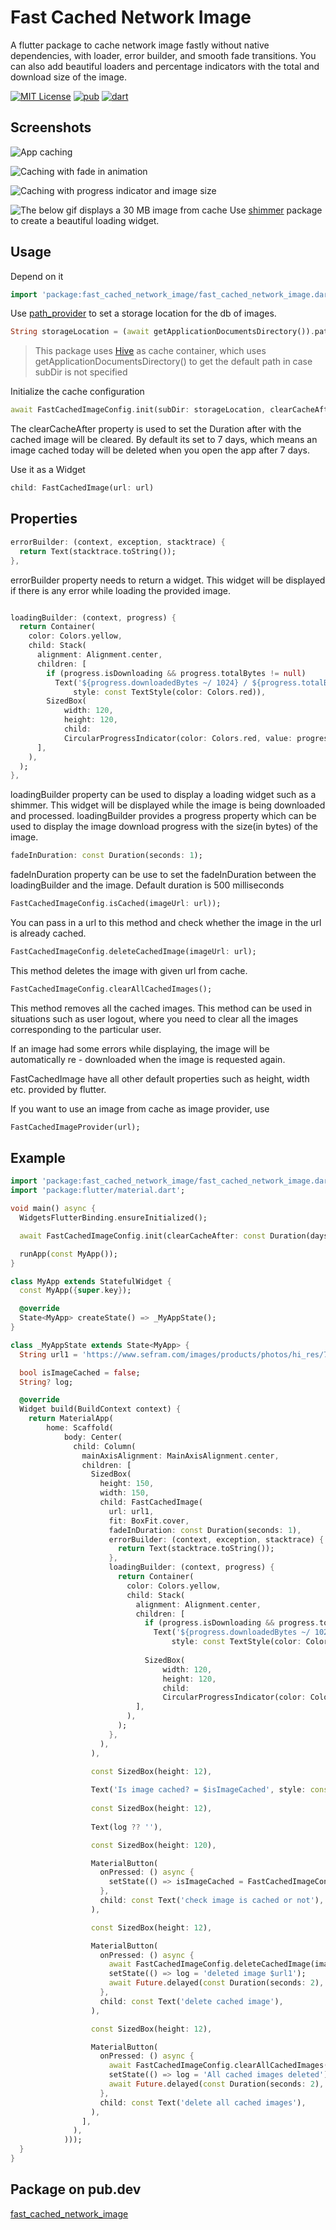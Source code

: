 
# Fast Cached Network Image

A flutter package to cache network image fastly without native dependencies, with loader, error builder, and smooth fade transitions.
You can also add beautiful loaders and percentage indicators with the total and download size of the image.


[![MIT License](https://img.shields.io/badge/License-MIT-green.svg)](https://pub.dev/packages/fast_cached_network_image)
[![pub](https://img.shields.io/pub/v/fast_cached_network_image)](https://pub.dev/packages/fast_cached_network_image)
[![dart](https://img.shields.io/badge/dart-pure%20dart-success)](https://pub.dev/packages/fast_cached_network_image)

## Screenshots

![App caching](https://github.com/CHRISTOPANANJICKAL/fast_cached_network_image/blob/main/gif%20images/fast-cache.gif)

![Caching with fade in animation](https://github.com/CHRISTOPANANJICKAL/fast_cached_network_image/blob/main/gif%20images/images-in-row.gif)

![Caching with progress indicator and image  size](https://github.com/CHRISTOPANANJICKAL/fast_cached_network_image/blob/main/gif%20images/fast%20cache%204.gif)

![The below gif displays a 30 MB image from cache](https://github.com/CHRISTOPANANJICKAL/fast_cached_network_image/blob/main/gif%20images/image-with-shimmer.gif)
Use [shimmer](https://pub.dev/packages/shimmer) package to create a beautiful loading widget.


## Usage
Depend on it
```dart
import 'package:fast_cached_network_image/fast_cached_network_image.dart';
```

Use [path_provider](https://pub.dev/packages/path_provider) to set a storage location for the db of images.
```dart
String storageLocation = (await getApplicationDocumentsDirectory()).path;
```
> This package uses [Hive](https://pub.dev/packages/hive_flutter) as cache container, which uses getApplicationDocumentsDirectory() to get the default path in case subDir is not specified

Initialize the cache configuration
```dart
await FastCachedImageConfig.init(subDir: storageLocation, clearCacheAfter: const Duration(days: 15));
```
The clearCacheAfter property is used to set the Duration after with the cached image will be cleared. By default its set to 7 days, which means an image cached today will be deleted when you open the app after 7 days.

Use it as a Widget

```dart
child: FastCachedImage(url: url)
```

## Properties
``` dart
errorBuilder: (context, exception, stacktrace) {
  return Text(stacktrace.toString());
},
```
errorBuilder property needs to return a widget. This widget will be displayed if there is any error while loading the provided image.
``` dart

loadingBuilder: (context, progress) {
  return Container(
    color: Colors.yellow,
    child: Stack(
      alignment: Alignment.center,
      children: [
        if (progress.isDownloading && progress.totalBytes != null)
          Text('${progress.downloadedBytes ~/ 1024} / ${progress.totalBytes! ~/ 1024} kb',
              style: const TextStyle(color: Colors.red)),
        SizedBox(
            width: 120,
            height: 120,
            child:
            CircularProgressIndicator(color: Colors.red, value: progress.progressPercentage.value)),
      ],
    ),
  );
},
```
loadingBuilder property can be used to display a loading widget such as a shimmer. This widget will be displayed while the image is being downloaded and processed.
loadingBuilder provides a progress property which can be used to display the image download progress with the size(in bytes) of the image.

```dart
fadeInDuration: const Duration(seconds: 1);
```
fadeInDuration property can be use to set the fadeInDuration between the loadingBuilder and the image. Default duration is 500 milliseconds


```dart
FastCachedImageConfig.isCached(imageUrl: url));
```
You can pass in a url to this method and check whether the image in the url is already cached.


```dart
FastCachedImageConfig.deleteCachedImage(imageUrl: url);
```
This method deletes the image with given url from cache.

```dart
FastCachedImageConfig.clearAllCachedImages();
```
This method removes all the cached images. This method can be used in situations such as user logout, where you need to
clear all the images corresponding to the particular user.

If an image had some errors while displaying, the image will be automatically re - downloaded when the image is requested again.

FastCachedImage have all other default properties such as height, width etc. provided by flutter.


If you want to use an image from cache as image provider, use

```dart
FastCachedImageProvider(url);
```


## Example

```dart
import 'package:fast_cached_network_image/fast_cached_network_image.dart';
import 'package:flutter/material.dart';

void main() async {
  WidgetsFlutterBinding.ensureInitialized();

  await FastCachedImageConfig.init(clearCacheAfter: const Duration(days: 15));

  runApp(const MyApp());
}

class MyApp extends StatefulWidget {
  const MyApp({super.key});

  @override
  State<MyApp> createState() => _MyAppState();
}

class _MyAppState extends State<MyApp> {
  String url1 = 'https://www.sefram.com/images/products/photos/hi_res/7202.jpg';

  bool isImageCached = false;
  String? log;

  @override
  Widget build(BuildContext context) {
    return MaterialApp(
        home: Scaffold(
            body: Center(
              child: Column(
                mainAxisAlignment: MainAxisAlignment.center,
                children: [
                  SizedBox(
                    height: 150,
                    width: 150,
                    child: FastCachedImage(
                      url: url1,
                      fit: BoxFit.cover,
                      fadeInDuration: const Duration(seconds: 1),
                      errorBuilder: (context, exception, stacktrace) {
                        return Text(stacktrace.toString());
                      },
                      loadingBuilder: (context, progress) {
                        return Container(
                          color: Colors.yellow,
                          child: Stack(
                            alignment: Alignment.center,
                            children: [
                              if (progress.isDownloading && progress.totalBytes != null)
                                Text('${progress.downloadedBytes ~/ 1024} / ${progress.totalBytes! ~/ 1024} kb',
                                    style: const TextStyle(color: Colors.red)),
                              
                              SizedBox(
                                  width: 120,
                                  height: 120,
                                  child:
                                  CircularProgressIndicator(color: Colors.red, value: progress.progressPercentage.value)),
                            ],
                          ),
                        );
                      },
                    ),
                  ),

                  const SizedBox(height: 12),
                  
                  Text('Is image cached? = $isImageCached', style: const TextStyle(color: Colors.red)),
                 
                  const SizedBox(height: 12),
                  
                  Text(log ?? ''),

                  const SizedBox(height: 120),

                  MaterialButton(
                    onPressed: () async {
                      setState(() => isImageCached = FastCachedImageConfig.isCached(imageUrl: url1));
                    },
                    child: const Text('check image is cached or not'),
                  ),

                  const SizedBox(height: 12),

                  MaterialButton(
                    onPressed: () async {
                      await FastCachedImageConfig.deleteCachedImage(imageUrl: url1);
                      setState(() => log = 'deleted image $url1');
                      await Future.delayed(const Duration(seconds: 2), () => setState(() => log = null));
                    },
                    child: const Text('delete cached image'),
                  ),

                  const SizedBox(height: 12),

                  MaterialButton(
                    onPressed: () async {
                      await FastCachedImageConfig.clearAllCachedImages();
                      setState(() => log = 'All cached images deleted');
                      await Future.delayed(const Duration(seconds: 2), () => setState(() => log = null));
                    },
                    child: const Text('delete all cached images'),
                  ),
                ],
              ),
            )));
  }
}


```

## Package on pub.dev

[fast_cached_network_image](https://pub.dev/packages/fast_cached_network_image)

